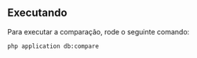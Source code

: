 ## Executando

Para executar a comparação, rode o seguinte comando:

```bash
php application db:compare
```